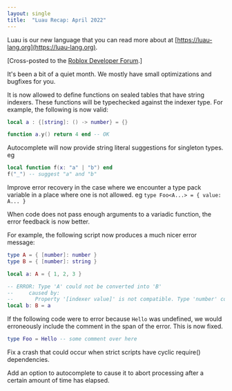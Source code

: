 ```yaml
---
layout: single
title:  "Luau Recap: April 2022"
---
```


Luau is our new language that you can read more about at [https://luau-lang.org](https://luau-lang.org).

[Cross-posted to the [Roblox Developer Forum](https://devforum.roblox.com/t/luau-recap-april-2022/).]

It's been a bit of a quiet month.  We mostly have small optimizations and bugfixes for you.

It is now allowed to define functions on sealed tables that have string indexers.  These functions will be typechecked against the indexer type.  For example, the following is now valid:

```lua
local a : {[string]: () -> number} = {}

function a.y() return 4 end -- OK
```

Autocomplete will now provide string literal suggestions for singleton types.  eg

```lua
local function f(x: "a" | "b") end
f("_") -- suggest "a" and "b"
```

Improve error recovery in the case where we encounter a type pack variable in a place where one is not allowed.  eg `type Foo<A...> = { value: A... }`

When code does not pass enough arguments to a variadic function, the error feedback is now better.

For example, the following script now produces a much nicer error message:
```lua
type A = { [number]: number }
type B = { [number]: string }

local a: A = { 1, 2, 3 }

-- ERROR: Type 'A' could not be converted into 'B'
--     caused by:
--       Property '[indexer value]' is not compatible. Type 'number' could not be converted into 'string'
local b: B = a
```

If the following code were to error because `Hello` was undefined, we would erroneously include the comment in the span of the error.  This is now fixed.
```lua
type Foo = Hello -- some comment over here
```

Fix a crash that could occur when strict scripts have cyclic require() dependencies.

Add an option to autocomplete to cause it to abort processing after a certain amount of time has elapsed.
